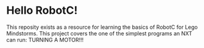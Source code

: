 # Hello RobotC!
This reposity exists as a resource for learning the basics of RobotC for Lego Mindstorms. This project covers the one of the simplest programs an NXT can run: TURNING A MOTOR!!!

